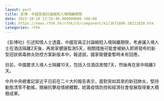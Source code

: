 ```yaml
---
layout: post
title: 彭博︰中國官員討論縮短入境隔離期限
date: 2022-10-20 13:55:46.000000000 +08:00
link: https://news.rthk.hk/rthk/ch/component/k2/1671886-20221020.htm
categories: rthk
---
```


《彭博社》引述知情人士透露，中國官員正討論縮短入境隔離期限，考慮讓入境人士在酒店隔離2天後，再居家健康監測5天，相關措施可能會被納入即將發布的新型冠狀病毒肺炎防控方案新版本中。報道說，國家衛健委暫時未有回應。

目前，中國要求入境人士隔離10天，包括入住酒店房間7天，然後再在家中隔離3天。

中共中央總書記習近平日前在二十大的報告表示，面對突如其來的新冠肺炎，堅持動態清零不動搖，開展抗擊疫情總體戰，統籌疫情防控和經濟社會發展取得重大積極成果。
